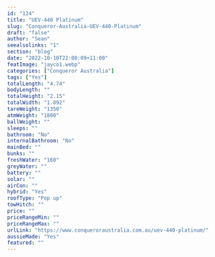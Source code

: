 ```yaml
---
id: "124"
title: "UEV-440 Platinum"
slug: "Conqueror-Australia-UEV-440-Platinum"
draft: "false"
author: "Sean"
seealsolinks: "1"
section: "blog"
date: "2022-10-10T22:00:09+11:00"
featImage: "jayco1.webp"
categories: ["Conqueror Australia"]
tags: ["Yes"]
totalLength: "4.74"
bodyLength: ""
totalHeight: "2.15"
totalWidth: "1.892"
tareWeight: "1350"
atmWeight: "1800"
ballWeight: ""
sleeps: ""
bathroom: "No"
internalBathroom: "No"
mainBed: ""
bunks: ""
freshWater: "160"
greyWater: ""
battery: ""
solar: ""
airCon: ""
hybrid: "Yes"
roofType: "Pop up"
towHitch: ""
price: ""
priceRangeMin: ""
priceRangeMax: ""
urlLink: "https://www.conqueroraustralia.com.au/uev-440-platinum/"
aussieMade: "Yes"
featured: ""
---
```

